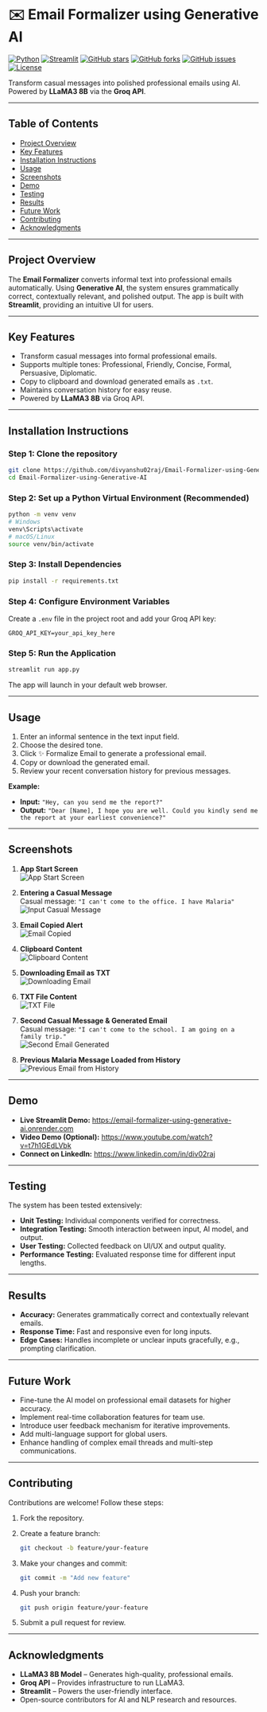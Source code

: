 # ✉️ Email Formalizer using Generative AI

[![Python](https://img.shields.io/badge/Python-3.11-blue)](https://www.python.org/)
[![Streamlit](https://img.shields.io/badge/Streamlit-App-success)](https://streamlit.io/)
[![GitHub stars](https://img.shields.io/github/stars/divyanshu02raj/Email-Formalizer-using-Generative-AI?style=social)](https://github.com/divyanshu02raj/Email-Formalizer-using-Generative-AI/stargazers)
[![GitHub forks](https://img.shields.io/github/forks/divyanshu02raj/Email-Formalizer-using-Generative-AI?style=social)](https://github.com/divyanshu02raj/Email-Formalizer-using-Generative-AI/network/members)
[![GitHub issues](https://img.shields.io/github/issues/divyanshu02raj/Email-Formalizer-using-Generative-AI)](https://github.com/divyanshu02raj/Email-Formalizer-using-Generative-AI/issues)
[![License](https://img.shields.io/github/license/divyanshu02raj/Email-Formalizer-using-Generative-AI)](LICENSE)

Transform casual messages into polished professional emails using AI. Powered by **LLaMA3 8B** via the **Groq API**.


---

## Table of Contents
- [Project Overview](#project-overview)
- [Key Features](#key-features)
- [Installation Instructions](#installation-instructions)
- [Usage](#usage)
- [Screenshots](#screenshots)
- [Demo](#demo)
- [Testing](#testing)
- [Results](#results)
- [Future Work](#future-work)
- [Contributing](#contributing)
- [Acknowledgments](#acknowledgments)

---

## Project Overview

The **Email Formalizer** converts informal text into professional emails automatically. Using **Generative AI**, the system ensures grammatically correct, contextually relevant, and polished output. The app is built with **Streamlit**, providing an intuitive UI for users.

---

## Key Features

- Transform casual messages into formal professional emails.
- Supports multiple tones: Professional, Friendly, Concise, Formal, Persuasive, Diplomatic.
- Copy to clipboard and download generated emails as `.txt`.
- Maintains conversation history for easy reuse.
- Powered by **LLaMA3 8B** via Groq API.

---

## Installation Instructions

### Step 1: Clone the repository
```bash
git clone https://github.com/divyanshu02raj/Email-Formalizer-using-Generative-AI.git
cd Email-Formalizer-using-Generative-AI
```

### Step 2: Set up a Python Virtual Environment (Recommended)

```bash
python -m venv venv
# Windows
venv\Scripts\activate
# macOS/Linux
source venv/bin/activate
```

### Step 3: Install Dependencies

```bash
pip install -r requirements.txt
```

### Step 4: Configure Environment Variables

Create a `.env` file in the project root and add your Groq API key:

```env
GROQ_API_KEY=your_api_key_here
```

### Step 5: Run the Application

```bash
streamlit run app.py
```

The app will launch in your default web browser.

---

## Usage

1. Enter an informal sentence in the text input field. 
2. Choose the desired tone.
3. Click ✨ Formalize Email to generate a professional email.
4. Copy or download the generated email.
5. Review your recent conversation history for previous messages.

**Example:**

* **Input:**
  `"Hey, can you send me the report?"`
* **Output:**
  `"Dear [Name], I hope you are well. Could you kindly send me the report at your earliest convenience?"`

---

## Screenshots

1. **App Start Screen**  
   ![App Start Screen](screenshots/1_app_start.png)

2. **Entering a Casual Message**  
   Casual message: `"I can't come to the office. I have Malaria"`  
   ![Input Casual Message](screenshots/2_input_message.png)

3. **Email Copied Alert**  
   ![Email Copied](screenshots/3_copied_alert.png)

4. **Clipboard Content**  
   ![Clipboard Content](screenshots/4_clipboard.png)

5. **Downloading Email as TXT**  
   ![Downloading Email](screenshots/5_download.png)

6. **TXT File Content**  
   ![TXT File](screenshots/6_txt_file.png)

7. **Second Casual Message & Generated Email**  
   Casual message: `"I can't come to the school. I am going on a family trip."`  
   ![Second Email Generated](screenshots/7_second_email.png)

8. **Previous Malaria Message Loaded from History**  
   ![Previous Email from History](screenshots/8_history_email.png)

---

## Demo

- **Live Streamlit Demo:** https://email-formalizer-using-generative-ai.onrender.com
- **Video Demo (Optional):** https://www.youtube.com/watch?v=t7h1GEdLVbk
- **Connect on LinkedIn:** https://www.linkedin.com/in/div02raj

---

## Testing

The system has been tested extensively:

* **Unit Testing:** Individual components verified for correctness.
* **Integration Testing:** Smooth interaction between input, AI model, and output.
* **User Testing:** Collected feedback on UI/UX and output quality.
* **Performance Testing:** Evaluated response time for different input lengths.

---

## Results

* **Accuracy:** Generates grammatically correct and contextually relevant emails.
* **Response Time:** Fast and responsive even for long inputs.
* **Edge Cases:** Handles incomplete or unclear inputs gracefully, e.g., prompting clarification.

---

## Future Work

* Fine-tune the AI model on professional email datasets for higher accuracy.
* Implement real-time collaboration features for team use.
* Introduce user feedback mechanism for iterative improvements.
* Add multi-language support for global users.
* Enhance handling of complex email threads and multi-step communications.

---

## Contributing

Contributions are welcome! Follow these steps:

1. Fork the repository.
2. Create a feature branch:

   ```bash
   git checkout -b feature/your-feature
   ```
3. Make your changes and commit:

   ```bash
   git commit -m "Add new feature"
   ```
4. Push your branch:

   ```bash
   git push origin feature/your-feature
   ```
5. Submit a pull request for review.

---

## Acknowledgments

* **LLaMA3 8B Model** – Generates high-quality, professional emails.
* **Groq API** – Provides infrastructure to run LLaMA3.
* **Streamlit** – Powers the user-friendly interface.
* Open-source contributors for AI and NLP research and resources.
